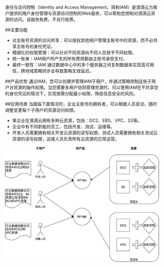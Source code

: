 身份与访问控制（Identity and Access Management，简称IAM）是滴滴云为客户提供的用户身份管理与资源访问控制的Web服务，可以帮助您控制对滴滴云资源的访问。该服务免费，不另行收费。

##主要功能
- 对主账号资源的访问共享：可以授权其他用户管理主账号中的资源，而不必共享主账号的身份凭证。
- 精细化的权限管理：可以针对不同资源向不同人员授予不同权限。
- 统一账单：IAM用户所产生的所有费用都由主账号承担支付。
- 最终一致性：IAM 通过数据中心中的多个服务器之间复制数据来实现高可用性，跨地域策略同步会导致策略生效延迟。

##产品优势
通过IAM，您可以创建并管理IAM子用户，并通过策略控制这些子用户对资源的操作权限。当您需要多用户协同管理资源时，可以使用IAM在不共享您的身份凭证的情况下，实现按需分配最小权限，降低信息安全的风险。

##应用场景
当面临下面情况时，企业主账号的拥有者，可以根据人员变动，随时调整变更每个子用户的资源访问权限。

- 某企业在滴滴云拥有多种云资源，包括：DC2、EBS、VPC、S3等。
- 企业中有不同职能的员工，包括开发、测试、运维等。
- 开发人员需要拥有相关开发云资源的读写权限，测试人员需要拥有相关测试云资源的读写权限，运维人员负责所有云资源的日常运营。

 ![avatar](./picture/1.1.png)



